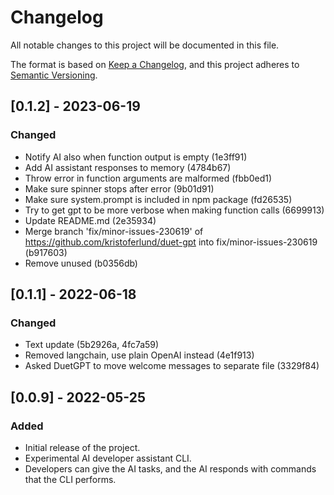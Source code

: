 # Changelog

All notable changes to this project will be documented in this file.

The format is based on [Keep a Changelog](https://keepachangelog.com/en/1.0.0/),
and this project adheres to [Semantic Versioning](https://semver.org/spec/v2.0.0.html).

## [0.1.2] - 2023-06-19

### Changed

- Notify AI also when function output is empty (1e3ff91)
- Add AI assistant responses to memory (4784b67)
- Throw error in function arguments are malformed (fbb0ed1)
- Make sure spinner stops after error (9b01d91)
- Make sure system.prompt is included in npm package (fd26535)
- Try to get gpt to be more verbose when making function calls (6699913)
- Update README.md (2e35934)
- Merge branch 'fix/minor-issues-230619' of https://github.com/kristoferlund/duet-gpt into fix/minor-issues-230619 (b917603)
- Remove unused (b0356db)

## [0.1.1] - 2022-06-18

### Changed

- Text update (5b2926a, 4fc7a59)
- Removed langchain, use plain OpenAI instead (4e1f913)
- Asked DuetGPT to move welcome messages to separate file (3329f84)

## [0.0.9] - 2022-05-25

### Added

- Initial release of the project.
- Experimental AI developer assistant CLI.
- Developers can give the AI tasks, and the AI responds with commands that the CLI performs.